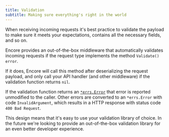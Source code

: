 ```yaml
---
title: Validation
subtitle: Making sure everything's right in the world
---
```


When receiving incoming requests it's best practice to validate the
payload to make sure it meets your expectations, contains all the necessary
fields, and so on.

Encore provides an out-of-the-box middleware that automatically validates
incoming requests if the request type implements the method `Validate() error`.

If it does, Encore will call this method after deserializing the request payload,
and only call your API handler (and other middleware) if the validation function
returns `nil`.

If the validation function returns an [`*errs.Error`](/docs/develop/errors) that error
is reported unmodified to the caller. Other errors are converted to an `*errs.Error`
with code `InvalidArgument`, which results in a HTTP response with status code `400 Bad Request`.

This design means that it's easy to use your validation library of choice.
In the future we're looking to provide an out-of-the-box validation library
for an even better developer experience.
